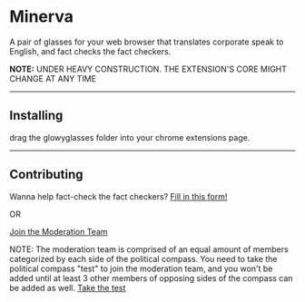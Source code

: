 # Minerva
A pair of glasses for your web browser that translates corporate speak to English, and fact checks the fact checkers.

**NOTE:** UNDER HEAVY CONSTRUCTION. THE EXTENSION'S CORE MIGHT CHANGE AT ANY TIME 

---

## Installing
drag the glowyglasses folder into your chrome extensions page.

---

## Contributing
Wanna help fact-check the fact checkers?
[Fill in this form!](https://forms.gle/ku31tYyPfBx7KBk76)

OR

[Join the Moderation Team](https://forms.gle/mVRk22LtntHgNJLMA)

NOTE: The moderation team is comprised of an equal amount of members categorized by each side of the political compass. You need to take the political compass "test" to join the moderation team, and you won't be added until at least 3 other members of opposing sides of the compass can be added as well.
[Take the test](https://politicalcompass.org/test)
